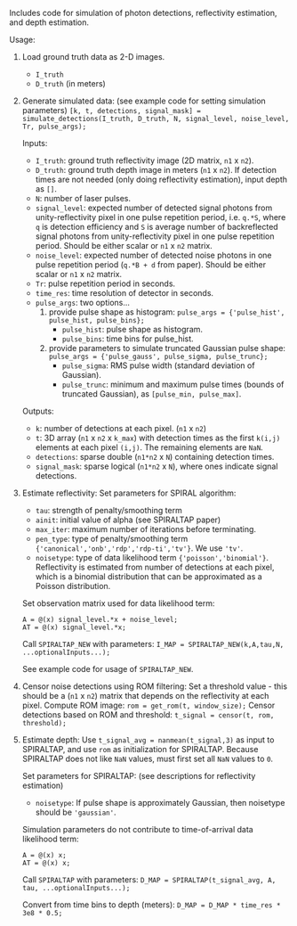 Includes code for simulation of photon detections, reflectivity estimation, and depth estimation. 

Usage:
1. Load ground truth data as 2-D images.
	- `I_truth`
	- `D_truth` (in meters)

2. Generate simulated data: (see example code for setting simulation parameters)
	`[k, t, detections, signal_mask] = simulate_detections(I_truth, D_truth, N, signal_level, noise_level, Tr, pulse_args);`

	Inputs: 
	- `I_truth`: ground truth reflectivity image (2D matrix, `n1` x `n2`).
	- `D_truth`: ground truth depth image in meters (`n1` x `n2`). If detection times are not needed (only doing reflectivity estimation), input depth as `[]`.
	- `N`: number of laser pulses.
	- `signal_level`: expected number of detected signal photons from unity-reflectivity pixel in one pulse repetition period, i.e. `q.*S`, where `q` is detection efficiency and `S` is average number of backreflected signal photons from unity-reflectivity pixel in one pulse repetition period. Should be either scalar or `n1` x `n2` matrix.
	- `noise_level`: expected number of detected noise photons in one pulse repetition period (`q.*B + d` from paper). Should be either scalar or `n1` x `n2` matrix.
	- `Tr`: pulse repetition period in seconds.
	- `time_res`: time resolution of detector in seconds.
	- `pulse_args`: two options...
		1. provide pulse shape as histogram: 
			`pulse_args = {'pulse_hist', pulse_hist, pulse_bins};`
			- `pulse_hist`: pulse shape as histogram.
			- `pulse_bins`: time bins for pulse_hist.
		2. provide parameters to simulate truncated Gaussian pulse shape:
			`pulse_args = {'pulse_gauss', pulse_sigma, pulse_trunc};`
			- `pulse_sigma`: RMS pulse width (standard deviation of Gaussian).
			- `pulse_trunc`: minimum and maximum pulse times (bounds of truncated Gaussian), as `[pulse_min, pulse_max]`.

	Outputs:
	- `k`: number of detections at each pixel. (`n1` x `n2`)
	- `t`: 3D array (`n1` x `n2` x `k_max`) with detection times as the first `k(i,j)` elements at each pixel `(i,j)`. The remaining elements are `NaN`.
	- `detections`: sparse double (`n1*n2` x `N`) containing detection times.
	- `signal_mask`: sparse logical (`n1*n2` x `N`), where ones indicate signal detections.


3. Estimate reflectivity:
	Set parameters for SPIRAL algorithm: 
	- `tau`: strength of penalty/smoothing term
	- `ainit`: initial value of alpha (see SPIRALTAP paper)
	- `max_iter`: maximum number of iterations before terminating.
	- `pen_type`: type of penalty/smoothing term `{'canonical','onb','rdp','rdp-ti','tv'}`. We use `'tv'`.
	- `noisetype`: type of data likelihood term `{'poisson','binomial'}`. Reflectivity is estimated from number of detections at each pixel, which is a binomial distribution that can be approximated as a Poisson distribution. 

	Set observation matrix used for data likelihood term:
	```
	A = @(x) signal_level.*x + noise_level; 
	AT = @(x) signal_level.*x; 
	```
	
	Call `SPIRALTAP_NEW` with parameters:
	`I_MAP = SPIRALTAP_NEW(k,A,tau,N, ...optionalInputs...);`

	See example code for usage of `SPIRALTAP_NEW`.

4. Censor noise detections using ROM filtering:
	Set a threshold value - this should be a (`n1` x `n2`) matrix that depends on the reflectivity at each pixel. 
	Compute ROM image: `rom = get_rom(t, window_size);`
	Censor detections based on ROM and threshold: `t_signal = censor(t, rom, threshold);`

5. Estimate depth:
	Use `t_signal_avg = nanmean(t_signal,3)` as input to SPIRALTAP, and use `rom` as initialization for SPIRALTAP. Because SPIRALTAP does not like `NaN` values, must first set all `NaN` values to `0`. 

	Set parameters for SPIRALTAP: (see descriptions for reflectivity estimation)
	- `noisetype`: If pulse shape is approximately Gaussian, then noisetype should be `'gaussian'`.

	Simulation parameters do not contribute to time-of-arrival data likelihood term:
	```
	A = @(x) x;
	AT = @(x) x;
	```

	Call `SPIRALTAP` with parameters:
	`D_MAP = SPIRALTAP(t_signal_avg, A, tau, ...optionalInputs...);`

	Convert from time bins to depth (meters):
	`D_MAP = D_MAP * time_res * 3e8 * 0.5;` 